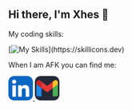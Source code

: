 ## Hi there, I'm Xhes 👋



My coding skills: 

[![My Skills](https://skillicons.dev/icons?i=js,go,html,css,)](https://skillicons.dev)

When I am AFK you can find me:

<a href = "https://www.linkedin.com/in/xhesika-malecaj/"/> <img src ="https://github.com/tandpfun/skill-icons/raw/main/icons/LinkedIn.svg" height="49"/>
<a href = "xhesikamal@gmail.com"/> <img src ="https://github.com/tandpfun/skill-icons/raw/main/icons/Gmail-Dark.svg" height="49"/>



